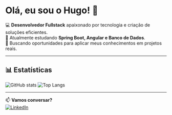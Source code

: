 # Olá, eu sou o Hugo! 👋

💻 **Desenvolvedor Fullstack** apaixonado por tecnologia e criação de soluções eficientes.  
🌱 Atualmente estudando **Spring Boot, Angular e Banco de Dados**.  
🚀 Buscando oportunidades para aplicar meus conhecimentos em projetos reais.

---

## 📊 Estatísticas
![GitHub stats](https://github-readme-stats.vercel.app/api?username=HugoGAFM&show_icons=true&theme=radical)
![Top Langs](https://github-readme-stats.vercel.app/api/top-langs/?username=HugoGAFM&layout=compact&theme=radical)

---

📫 **Vamos conversar?**  
[![LinkedIn](https://img.shields.io/badge/LinkedIn-0077B5?style=for-the-badge&logo=linkedin&logoColor=white)](https://www.linkedin.com/in/hugogabrielalves)
